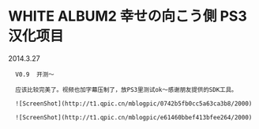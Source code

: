WHITE ALBUM2 幸せの向こう側 PS3 汉化项目
============

2014.3.27	

      V0.9	开测～

      应该比较完美了。视频也加字幕压制了，放PS3里测试ok～感谢朋友提供的SDK工具。
      
      ![ScreenShot](http://t1.qpic.cn/mblogpic/0742b5fb0cc5a63ca3b8/2000)
      
      ![ScreenShot](http://t1.qpic.cn/mblogpic/e61460bbef413bfee264/2000)
      
